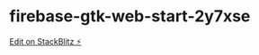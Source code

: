 # firebase-gtk-web-start-2y7xse

[Edit on StackBlitz ⚡️](https://stackblitz.com/edit/firebase-gtk-web-start-2y7xse)
